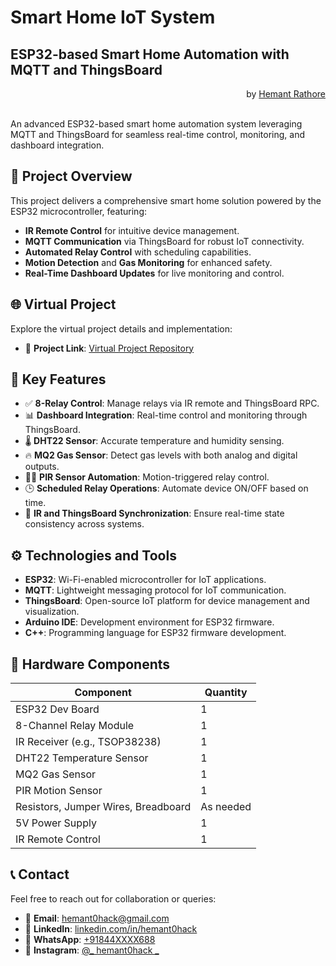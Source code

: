 # Smart Home IoT System
## ESP32-based Smart Home Automation with MQTT and ThingsBoard
<div style="text-align: right;">
    by <a href="https://www.linkedin.com/in/hemant0hack" target="_blank">Hemant Rathore</a>
</div>
<br>

An advanced ESP32-based smart home automation system leveraging MQTT and ThingsBoard for seamless real-time control, monitoring, and dashboard integration.

## 🚀 Project Overview

This project delivers a comprehensive smart home solution powered by the ESP32 microcontroller, featuring:
- **IR Remote Control** for intuitive device management.
- **MQTT Communication** via ThingsBoard for robust IoT connectivity.
- **Automated Relay Control** with scheduling capabilities.
- **Motion Detection** and **Gas Monitoring** for enhanced safety.
- **Real-Time Dashboard Updates** for live monitoring and control.
## 🌐 Virtual Project

Explore the virtual project details and implementation:

- 🔗 **Project Link**: <a href="https://github.com/hemant0hack/Smart-Home-IoT-System/tree/main/Virtual_project" target="_blank">Virtual Project Repository</a>

## 🧠 Key Features

- ✅ **8-Relay Control**: Manage relays via IR remote and ThingsBoard RPC.
- 📊 **Dashboard Integration**: Real-time control and monitoring through ThingsBoard.
- 🌡️ **DHT22 Sensor**: Accurate temperature and humidity sensing.
- 🔥 **MQ2 Gas Sensor**: Detect gas levels with both analog and digital outputs.
- 🚶‍♂️ **PIR Sensor Automation**: Motion-triggered relay control.
- 🕒 **Scheduled Relay Operations**: Automate device ON/OFF based on time.
- 🔁 **IR and ThingsBoard Synchronization**: Ensure real-time state consistency across systems.

## ⚙️ Technologies and Tools

- **ESP32**: Wi-Fi-enabled microcontroller for IoT applications.
- **MQTT**: Lightweight messaging protocol for IoT communication.
- **ThingsBoard**: Open-source IoT platform for device management and visualization.
- **Arduino IDE**: Development environment for ESP32 firmware.
- **C++**: Programming language for ESP32 firmware development.

## 🔌 Hardware Components

| Component                  | Quantity |
|----------------------------|----------|
| ESP32 Dev Board            | 1        |
| 8-Channel Relay Module     | 1        |
| IR Receiver (e.g., TSOP38238) | 1     |
| DHT22 Temperature Sensor   | 1        |
| MQ2 Gas Sensor             | 1        |
| PIR Motion Sensor          | 1        |
| Resistors, Jumper Wires, Breadboard | As needed |
| 5V Power Supply            | 1        |
| IR Remote Control          | 1        |

## 📞 Contact

Feel free to reach out for collaboration or queries:

- 📧 **Email**: [hemant0hack@gmail.com](mailto:hemant0hack@gmail.com)
- 💼 **LinkedIn**: [linkedin.com/in/hemant0hack](https://www.linkedin.com/in/hemant0hack)
- 📱 **WhatsApp**: <a href="https://wa.me/918445952688?text=Hi%2C%20I%20am%20interested%20in%20this%20project%20can%20you%20provide%20me%20more%20details." target="_blank">+91844XXXX688</a>
- 📸 **Instagram**: <a href="https://www.instagram.com/_hemant0hack_" target="_blank">@_ hemant0hack _</a>